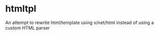 # htmltpl
An attempt to rewrite html/template using x/net/html instead of using a custom HTML parser
